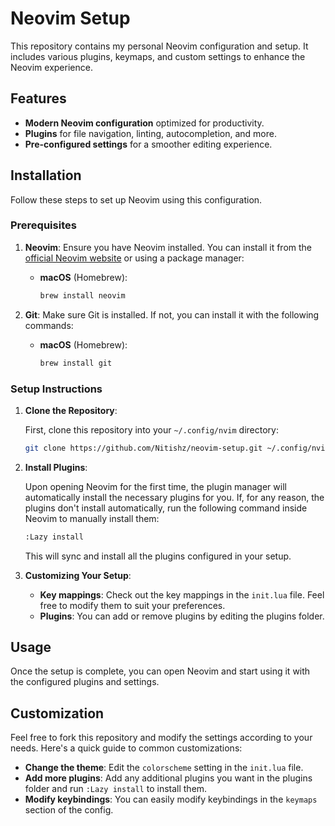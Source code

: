 # Neovim Setup

This repository contains my personal Neovim configuration and setup. It includes various plugins, keymaps, and custom settings to enhance the Neovim experience.

## Features

* **Modern Neovim configuration** optimized for productivity.
* **Plugins** for file navigation, linting, autocompletion, and more.
* **Pre-configured settings** for a smoother editing experience.

## Installation

Follow these steps to set up Neovim using this configuration.

### Prerequisites

1. **Neovim**: Ensure you have Neovim installed. You can install it from the [official Neovim website](https://neovim.io/) or using a package manager:

   * **macOS** (Homebrew):

     ```bash
     brew install neovim
     ```

2. **Git**: Make sure Git is installed. If not, you can install it with the following commands:

   * **macOS** (Homebrew):

     ```bash
     brew install git
     ```

### Setup Instructions

1. **Clone the Repository**:

   First, clone this repository into your `~/.config/nvim` directory:

   ```bash
   git clone https://github.com/Nitishz/neovim-setup.git ~/.config/nvim
   ```

2. **Install Plugins**:

   Upon opening Neovim for the first time, the plugin manager will automatically install the necessary plugins for you. If, for any reason, the plugins don't install automatically, run the following command inside Neovim to manually install them:

   ```bash
   :Lazy install
   ```

   This will sync and install all the plugins configured in your setup.

3. **Customizing Your Setup**:

   * **Key mappings**: Check out the key mappings in the `init.lua` file. Feel free to modify them to suit your preferences.
   * **Plugins**: You can add or remove plugins by editing the plugins folder.

## Usage

Once the setup is complete, you can open Neovim and start using it with the configured plugins and settings.

## Customization

Feel free to fork this repository and modify the settings according to your needs. Here's a quick guide to common customizations:

* **Change the theme**: Edit the `colorscheme` setting in the `init.lua` file.
* **Add more plugins**: Add any additional plugins you want in the plugins folder and run `:Lazy install` to install them.
* **Modify keybindings**: You can easily modify keybindings in the `keymaps` section of the config.
